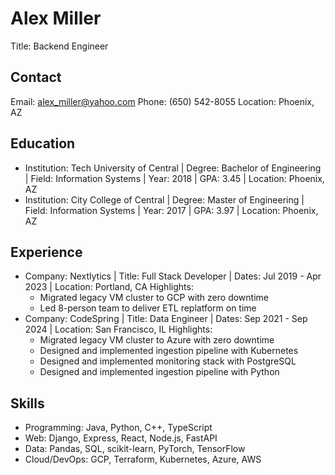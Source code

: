 # Alex Miller
Title: Backend Engineer

## Contact
Email: alex_miller@yahoo.com
Phone: (650) 542-8055
Location: Phoenix, AZ

## Education
- Institution: Tech University of Central | Degree: Bachelor of Engineering | Field: Information Systems | Year: 2018 | GPA: 3.45 | Location: Phoenix, AZ
- Institution: City College of Central | Degree: Master of Engineering | Field: Information Systems | Year: 2017 | GPA: 3.97 | Location: Phoenix, AZ

## Experience
- Company: Nextlytics | Title: Full Stack Developer | Dates: Jul 2019 - Apr 2023 | Location: Portland, CA
  Highlights:
    - Migrated legacy VM cluster to GCP with zero downtime
    - Led 8-person team to deliver ETL replatform on time
- Company: CodeSpring | Title: Data Engineer | Dates: Sep 2021 - Sep 2024 | Location: San Francisco, IL
  Highlights:
    - Migrated legacy VM cluster to Azure with zero downtime
    - Designed and implemented ingestion pipeline with Kubernetes
    - Designed and implemented monitoring stack with PostgreSQL
    - Designed and implemented ingestion pipeline with Python

## Skills
- Programming: Java, Python, C++, TypeScript
- Web: Django, Express, React, Node.js, FastAPI
- Data: Pandas, SQL, scikit-learn, PyTorch, TensorFlow
- Cloud/DevOps: GCP, Terraform, Kubernetes, Azure, AWS
